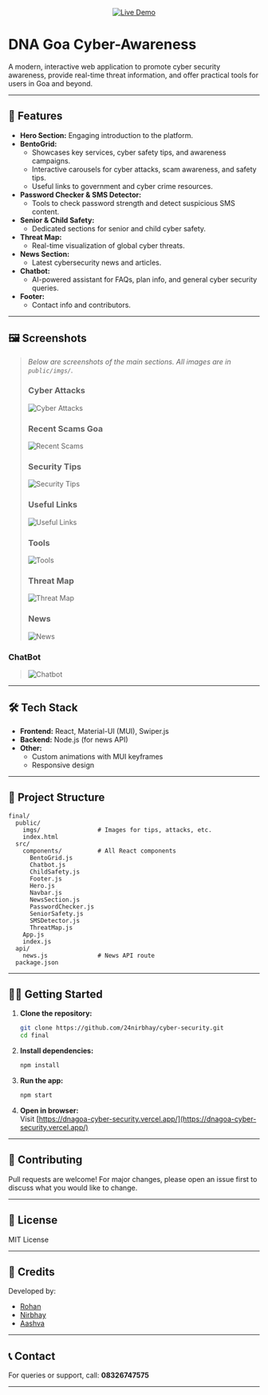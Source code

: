 <!-- Live Demo Badge -->
<p align="center">
  <a href="https://final-nine-vert.vercel.app/" target="_blank">
    <img src="https://img.shields.io/badge/Live%20Demo-Visit%20Now-00cec9?style=for-the-badge&logo=vercel&logoColor=white" alt="Live Demo"/>
  </a>
</p>

# DNA Goa Cyber-Awareness

A modern, interactive web application to promote cyber security awareness, provide real-time threat information, and offer practical tools for users in Goa and beyond.

---

## 🚀 Features

- **Hero Section:** Engaging introduction to the platform.
- **BentoGrid:**  
  - Showcases key services, cyber safety tips, and awareness campaigns.
  - Interactive carousels for cyber attacks, scam awareness, and safety tips.
  - Useful links to government and cyber crime resources.
- **Password Checker & SMS Detector:**  
  - Tools to check password strength and detect suspicious SMS content.
- **Senior & Child Safety:**  
  - Dedicated sections for senior and child cyber safety.
- **Threat Map:**  
  - Real-time visualization of global cyber threats.
- **News Section:**  
  - Latest cybersecurity news and articles.
- **Chatbot:**  
  - AI-powered assistant for FAQs, plan info, and general cyber security queries.
- **Footer:**  
  - Contact info and contributors.

---

## 🖼️ Screenshots

> _Below are screenshots of the main sections. All images are in `public/imgs/`._
>
> ### Cyber Attacks
> ![Cyber Attacks](public/imgs/cyberattacksec.png)
>
> ### Recent Scams Goa
> ![Recent Scams](public/imgs/goascam.png)
>
> ### Security Tips
> ![Security Tips](public/imgs/sectips.png)
>
> ### Useful Links
> ![Useful Links](public/imgs/links.png)
>
> ### Tools
> ![Tools](public/imgs/tools.png)
>
> ### Threat Map
> ![Threat Map](public/imgs/map.png)
>
> ### News
> ![News](public/imgs/news.png)
>
 ### ChatBot
> ![Chatbot](public/imgs/bot.png)

---

## 🛠️ Tech Stack

- **Frontend:** React, Material-UI (MUI), Swiper.js
- **Backend:** Node.js (for news API)
- **Other:**  
  - Custom animations with MUI keyframes
  - Responsive design

---

## 📁 Project Structure

```
final/
  public/
    imgs/                # Images for tips, attacks, etc.
    index.html
  src/
    components/          # All React components
      BentoGrid.js
      Chatbot.js
      ChildSafety.js
      Footer.js
      Hero.js
      Navbar.js
      NewsSection.js
      PasswordChecker.js
      SeniorSafety.js
      SMSDetector.js
      ThreatMap.js
    App.js
    index.js
  api/
    news.js              # News API route
  package.json
```

---

## 🧑‍💻 Getting Started

1. **Clone the repository:**
   ```sh
   git clone https://github.com/24nirbhay/cyber-security.git
   cd final
   ```

2. **Install dependencies:**
   ```sh
   npm install
   ```

3. **Run the app:**
   ```sh
   npm start
   ```

4. **Open in browser:**  
   Visit [https://dnagoa-cyber-security.vercel.app/](https://dnagoa-cyber-security.vercel.app/)

---

## 📢 Contributing

Pull requests are welcome! For major changes, please open an issue first to discuss what you would like to change.

---

## 📄 License

MIT License

---

## 🙏 Credits

Developed by: 
- [Rohan](https://github.com/Rohan-Zara)
- [Nirbhay](https://github.com/24nirbhay)
- [Aashva](https://github.com/AASHVA-bit)

---

## 📞 Contact

For queries or support, call: **08326747575**

---

